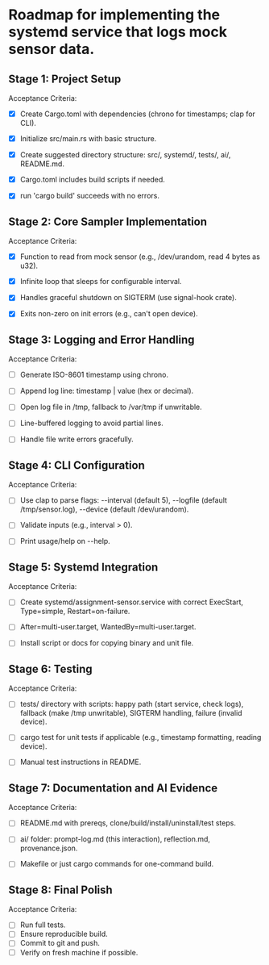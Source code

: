 # Roadmap for implementing the systemd service that logs mock sensor data.


## Stage 1: Project Setup
Acceptance Criteria:
- [X] Create Cargo.toml with dependencies (chrono for timestamps; clap for CLI).
- [X] Initialize src/main.rs with basic structure.
- [X] Create suggested directory structure: src/, systemd/, tests/, ai/, README.md.
- [X] Cargo.toml includes build scripts if needed.
- [X] run 'cargo build' succeeds with no errors.


## Stage 2: Core Sampler Implementation
Acceptance Criteria:
- [X] Function to read from mock sensor (e.g., /dev/urandom, read 4 bytes as u32).
- [X] Infinite loop that sleeps for configurable interval.
- [X] Handles graceful shutdown on SIGTERM (use signal-hook crate).
- [X] Exits non-zero on init errors (e.g., can't open device).


## Stage 3: Logging and Error Handling 
Acceptance Criteria:
- [ ] Generate ISO-8601 timestamp using chrono.
- [ ] Append log line: timestamp | value (hex or decimal).
- [ ] Open log file in /tmp, fallback to /var/tmp if unwritable.
- [ ] Line-buffered logging to avoid partial lines.
- [ ] Handle file write errors gracefully.


## Stage 4: CLI Configuration 
Acceptance Criteria:
- [ ] Use clap to parse flags: --interval <seconds> (default 5), --logfile <path> (default /tmp/sensor.log), --device <path> (default /dev/urandom).
- [ ] Validate inputs (e.g., interval > 0).
- [ ] Print usage/help on --help.


## Stage 5: Systemd Integration 
Acceptance Criteria:
- [ ] Create systemd/assignment-sensor.service with correct ExecStart, Type=simple, Restart=on-failure.
- [ ] After=multi-user.target, WantedBy=multi-user.target.
- [ ] Install script or docs for copying binary and unit file.


## Stage 6: Testing 
Acceptance Criteria:
- [ ] tests/ directory with scripts: happy path (start service, check logs), fallback (make /tmp unwritable), SIGTERM handling, failure (invalid device).
- [ ] cargo test for unit tests if applicable (e.g., timestamp formatting, reading device).
- [ ] Manual test instructions in README.


## Stage 7: Documentation and AI Evidence 
Acceptance Criteria:
- [ ] README.md with prereqs, clone/build/install/uninstall/test steps.
- [ ] ai/ folder: prompt-log.md (this interaction), reflection.md, provenance.json.
- [ ] Makefile or just cargo commands for one-command build.


## Stage 8: Final Polish 
Acceptance Criteria:
- [ ] Run full tests.
- [ ] Ensure reproducible build.
- [ ] Commit to git and push.
- [ ] Verify on fresh machine if possible.
